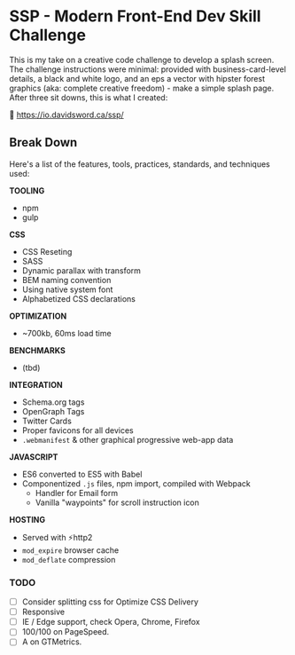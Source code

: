 # SSP - Modern Front-End Dev Skill Challenge

This is my take on a creative code challenge to develop a splash screen. The challenge instructions were minimal: provided with business-card-level details, a black and white logo, and an eps a vector with hipster forest graphics (aka: complete creative freedom) - make a simple splash page. After three sit downs, this is what I created:

🚀 https://io.davidsword.ca/ssp/

## Break Down

Here's a list of the features, tools, practices, standards, and techniques used:

**TOOLING**

-   npm
-   gulp

**CSS**

-   CSS Reseting
-   SASS
-   Dynamic parallax with transform
-   BEM naming convention
-   Using native system font
-   Alphabetized CSS declarations

**OPTIMIZATION**

-   ~700kb, 60ms load time

**BENCHMARKS**

-   (tbd)

**INTEGRATION**

-   Schema.org tags
-   OpenGraph Tags
-   Twitter Cards
-   Proper favicons for all devices
-   `.webmanifest` & other graphical progressive web-app data

**JAVASCRIPT**

-   ES6 converted to ES5 with Babel
-   Componentized `.js` files, npm import, compiled with Webpack
    -   Handler for Email form
	-   Vanilla "waypoints" for scroll instruction icon

**HOSTING**

-   Served with ⚡http2
-   `mod_expire` browser cache
-   `mod_deflate` compression

### TODO

- [ ] Consider splitting css for Optimize CSS Delivery
- [ ] Responsive
- [ ] IE / Edge support, check Opera, Chrome, Firefox
- [ ] 100/100 on PageSpeed.
- [ ] A on GTMetrics.
